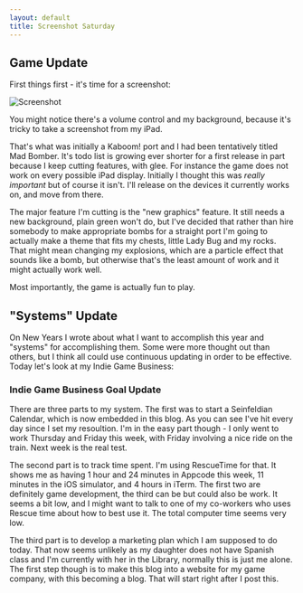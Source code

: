 ```yaml
---
layout: default
title: Screenshot Saturday
---
```

## Game Update

First things first - it's time for a screenshot:

<img src="http://screenshotsaturday.com/images/directlink_BdJoOjICQAAEsV0.png%3Alarge.png" alt="Screenshot" style="max-width: 100%"/>

You might notice there's a volume control and my background, because it's tricky to take a screenshot from my iPad.

That's what was initially a Kaboom! port and I had been tentatively titled Mad Bomber.  It's todo list is growing ever shorter for a first release in part because I keep cutting features, with glee. For instance the game does not work on every possible iPad display. Initially I thought this was *really important* but of course it isn't. I'll release on the devices it currently works on, and move from there.

The major feature I'm cutting is the "new graphics" feature. It still needs a new background, plain green won't do, but I've decided that rather than hire somebody to make appropriate bombs for a straight port I'm going to actually make a theme that fits my chests, little Lady Bug and my rocks. That might mean changing my explosions, which are a particle effect that sounds like a bomb, but otherwise that's the least amount of work and it might actually work well. 

Most importantly, the game is actually fun to play.

## "Systems" Update

On New Years I wrote about what I want to accomplish this year and "systems" for accomplishing them.  Some were more thought out than others, but I think all could use continuous updating in order to be effective. Today let's look at my Indie Game Business:

### Indie Game Business Goal Update

There are three parts to my system.  The first was to start a Seinfeldian Calendar, which is now embedded in this blog.  As you can see I've hit every day since I set my resoultion. I'm in the easy part though - I only went to work Thursday and Friday this week, with Friday involving a nice ride on the train.  Next week is the real test.

The second part is to track time spent. I'm using RescueTime for that. It shows me as having 1 hour and 24 minutes in Appcode this week, 11 minutes in the iOS simulator, and 4 hours in iTerm. The first two are definitely game development, the third can be but could also be work.  It seems a bit low, and I might want to talk to one of my co-workers who uses Rescue time about how to best use it. The total computer time seems very low.

The third part is to develop a marketing plan which I am supposed to do today. That now seems unlikely as my daughter does not have Spanish class and I'm currently with her in the Library, normally this is just me alone.  The first step though is to make this blog into a website for my game company, with this becoming a blog.  That will start right after I post this.
